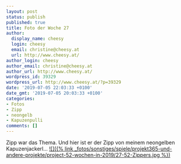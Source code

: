 ```yaml
---
layout: post
status: publish
published: true
title: Foto der Woche 27
author:
  display_name: cheesy
  login: cheesy
  email: christine@cheesy.at
  url: http://www.cheesy.at/
author_login: cheesy
author_email: christine@cheesy.at
author_url: http://www.cheesy.at/
wordpress_id: 39329
wordpress_url: http://www.cheesy.at/?p=39329
date: '2019-07-05 22:03:33 +0100'
date_gmt: '2019-07-05 20:03:33 +0100'
categories:
- Fotos
- Zipp
- neongelb
- Kapuzenpulli
comments: []
---
```

Zipp war das Thema. Und hier ist er der Zipp von meinem neongelben Kapuzenjackerl...
[![]({% link _fotos/sonstiges/spiele/projekt365-und-andere-projekte/project-52-wochen-in-2019/27-52-Zippers.jpg %})](http://www.cheesy.at/fotos/spiele/projekt365-und-andere-projekte/project-52-wochen-in-2019/)
